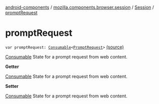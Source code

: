 [android-components](../../index.md) / [mozilla.components.browser.session](../index.md) / [Session](index.md) / [promptRequest](./prompt-request.md)

# promptRequest

`var promptRequest: `[`Consumable`](../../mozilla.components.support.base.observer/-consumable/index.md)`<`[`PromptRequest`](../../mozilla.components.concept.engine.prompt/-prompt-request/index.md)`>` [(source)](https://github.com/mozilla-mobile/android-components/blob/master/components/browser/session/src/main/java/mozilla/components/browser/session/Session.kt#L327)

[Consumable](../../mozilla.components.support.base.observer/-consumable/index.md) State for a prompt request from web content.

**Getter**

[Consumable](../../mozilla.components.support.base.observer/-consumable/index.md) State for a prompt request from web content.

**Setter**

[Consumable](../../mozilla.components.support.base.observer/-consumable/index.md) State for a prompt request from web content.

